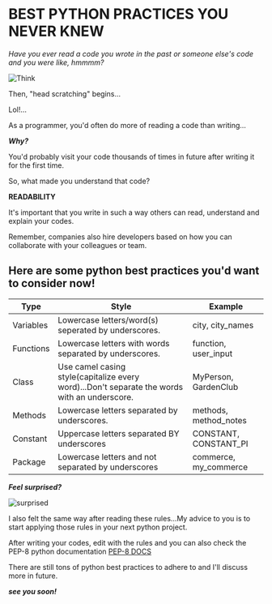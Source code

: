 # **BEST PYTHON PRACTICES YOU NEVER KNEW**

_Have you ever read a code you wrote in the past or someone else's code and you were like, hmmmm?_


![Think](https://media.giphy.com/media/3owzVZ58tgnWGraUgw/giphy.gif)

Then, "head scratching" begins...

Lol!...

As a programmer, you'd often do more of reading a code than writing...

**_Why?_**

You'd probably visit your code thousands of times in future after writing it for the first time. 

So, what made you understand that code?

**READABILITY**

It's important that you write in such a way others can read, understand and explain your codes.

Remember, companies also hire developers based on how you can collaborate with your colleagues or team.

## **Here are some python best practices you'd want to consider now!**

|Type|Style|Example
|----|-----|-------|
|Variables|Lowercase letters/word(s) seperated by underscores.| city, city_names|
Functions|Lowercase letters with words separated by underscores.|function, user_input|
Class|Use camel casing style(capitalize every word)...Don't separate the words with an underscore.|MyPerson, GardenClub|
Methods|Lowercase letters separated by underscores.| methods, method_notes|
Constant|Uppercase letters separated BY underscores|CONSTANT, CONSTANT_PI
Package|Lowercase letters and not separated by underscores|commerce, my_commerce|

**_Feel surprised?_**


![surprised](https://media.giphy.com/media/5p2wQFyu8GsFO/giphy.gif)


I also felt the same way after reading these rules...My advice to you is to start applying those rules in your next python project.

After writing your codes, edit with the rules and you can also check the PEP-8 python documentation [PEP-8 DOCS](https://www.python.org/dev/peps/pep-0008/ "Python DOC")

There are still tons of python best practices to adhere to and I'll discuss more in future.

**_see you soon!_**
